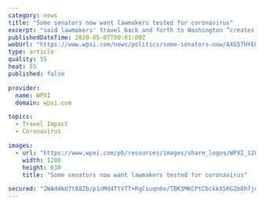 ```yaml
---
category: news
title: "Some senators now want lawmakers tested for coronavirus"
excerpt: "said lawmakers' travel back and forth to Washington “creates a highly efficient virus spreading ... The virus is continuing to spread across the country, with over 1.2 million confirmed cases of COVID-19, the disease the virus causes, and more than 72,000 deaths. While more and faster tests are becoming available, many doctors' offices ..."
publishedDateTime: 2020-05-07T00:01:00Z
webUrl: "https://www.wpxi.com/news/politics/some-senators-now/AXG57HYEQUTOOJZGETO3JVNZKA/"
type: article
quality: 55
heat: 55
published: false

provider:
  name: WPXI
  domain: wpxi.com

topics:
  - Travel Impact
  - Coronavirus

images:
  - url: "https://www.wpxi.com/pb/resources/images/share_logos/WPXI_1200x630.png"
    width: 1200
    height: 630
    title: "Some senators now want lawmakers tested for coronavirus"

secured: "2WAd4kU7t88Zb/p1nMd4TtVTT+RgCsuqn6o/TBK3MKCPtCbckkXSRGZm8h7jqqSVoN29+4mSMjpPeqUO4eyjkkcHPkpXm+wtQi8KIz9Y3zf18AXWgjO7S2QLe3RnlGYHAdWpEacGh+E5tdUtVIq2pd/FIm+hrNibZHJ43q4okrXciCGt2nsJQqHRCjOMR4l9j+T0wjZs4XeXu7HloAGkx3jEJkbRMhFb7hB2yT5OrXJaDbKV24XgfLc9wHDrjVN1WO2/U12cqPDjnJsrA1cU45kK/2XSWI6kyPpz/qpu2vOW6g2j7av8DoH1XiK5dVtw;Qe+cCbdwljiBVeb/CUPtGw=="
---
```


